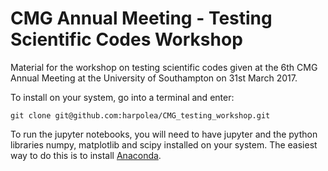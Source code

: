 # CMG Annual Meeting - Testing Scientific Codes Workshop

Material for the workshop on testing scientific codes given at the 6th CMG Annual Meeting at the University of Southampton on 31st March 2017.

To install on your system, go into a terminal and enter:
  ```
  git clone git@github.com:harpolea/CMG_testing_workshop.git
  ```
  
To run the jupyter notebooks, you will need to have jupyter and the python libraries numpy, matplotlib and scipy installed on your system. The easiest way to do this is to install [Anaconda](https://www.continuum.io/downloads).
